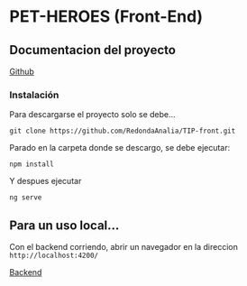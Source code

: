 # PET-HEROES (Front-End)


## Documentacion del proyecto

[Github](https://github.com/RedondaAnalia/TIP-documentation.git)

### Instalación

Para descargarse el proyecto solo se debe...

```
git clone https://github.com/RedondaAnalia/TIP-front.git
```
Parado en la carpeta donde se descargo, se debe ejecutar:
```
npm install
```
Y despues ejecutar
```
ng serve
```

## Para un uso local...
Con el backend corriendo, abrir un navegador en la direccion `http://localhost:4200/`

 [Backend](https://github.com/RedondaAnalia/TIP-core.git)
